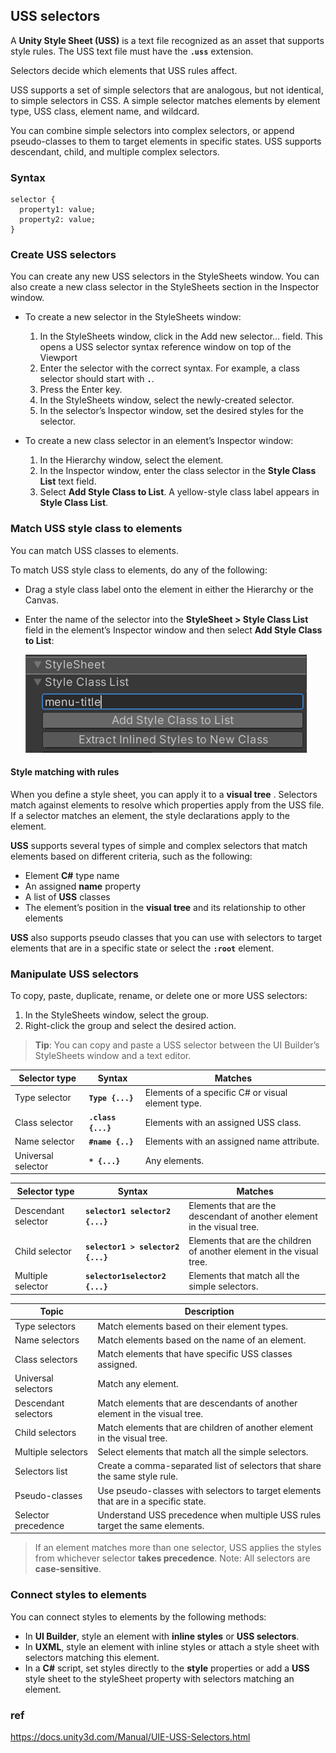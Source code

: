 ## USS selectors

A **Unity Style Sheet (USS)** is a text file recognized as an asset that supports style rules. The USS text file must have the **`.uss`** extension.

Selectors decide which elements that USS rules affect.

USS supports a set of simple selectors that are analogous, but not identical, to simple selectors in CSS. A simple selector matches elements by element type, USS class, element name, and wildcard.

You can combine simple selectors into complex selectors, or append pseudo-classes to them to target elements in specific states. USS supports descendant, child, and multiple complex selectors.

### Syntax
```
selector {
  property1: value;
  property2: value;
}
```

### Create USS selectors
You can create any new USS selectors in the StyleSheets window. You can also create a new class selector in the StyleSheets section in the Inspector window.

- To create a new selector in the StyleSheets window:
  1. In the StyleSheets window, click in the Add new selector… field. This opens a USS selector syntax reference window on top of the Viewport
  2. Enter the selector with the correct syntax. For example, a class selector should start with **`.`**.
  3. Press the Enter key.
  4. In the StyleSheets window, select the newly-created selector.
  5. In the selector’s Inspector window, set the desired styles for the selector.
  
- To create a new class selector in an element’s Inspector window:
  1. In the Hierarchy window, select the element.
  2. In the Inspector window, enter the class selector in the **Style Class List** text field.
  3. Select **Add Style Class to List**. A yellow-style class label appears in **Style Class List**.
  

### Match USS style class to elements
You can match USS classes to elements.

To match USS style class to elements, do any of the following:

- Drag a style class label onto the element in either the Hierarchy or the Canvas.
- Enter the name of the selector into the **StyleSheet > Style Class List** field in the element’s Inspector window and then select **Add Style Class to List**:

  ![](./img/AddingStyleClassToList.png)

#### Style matching with rules
When you define a style sheet, you can apply it to a **visual tree**
. Selectors match against elements to resolve which properties apply from the USS file. If a selector matches an element, the style declarations apply to the element.

**USS** supports several types of simple and complex selectors that match elements based on different criteria, such as the following:

- Element **C#** type name
- An assigned **name** property
- A list of **USS** classes
- The element’s position in the **visual tree** and its relationship to other elements


**USS** also supports pseudo classes that you can use with selectors to target elements that are in a specific state or select the **`:root`** element.


### Manipulate USS selectors
To copy, paste, duplicate, rename, or delete one or more USS selectors:

1. In the StyleSheets window, select the group.
2. Right-click the group and select the desired action.

> **Tip**: You can copy and paste a USS selector between the UI Builder’s StyleSheets window and a text editor.

| Selector type | Syntax | Matches |
| --- | --- | --- |
| Type selector | **`Type {...}`** | Elements of a specific C# or visual element type. |
| Class selector | **`.class {...}`** | Elements with an assigned USS class. |
| Name selector | **`#name {..}`** | Elements with an assigned name attribute. |
| Universal selector | **`* {...}`** | Any elements. |

| Selector type | Syntax | Matches |
| --- | --- | --- |
| Descendant selector | **`selector1 selector2 {...}`** | Elements that are the descendant of another element in the visual tree. |
| Child selector | **`selector1 > selector2 {...}`** | Elements that are the children of another element in the visual tree. |
| Multiple selector | **`selector1selector2 {...}`** | Elements that match all the simple selectors. |

| Topic | Description |
| --- | --- |
| Type selectors | Match elements based on their element types. |
| Name selectors | Match elements based on the name of an element. |
| Class selectors | Match elements that have specific USS classes assigned. |
| Universal selectors | Match any element. |
| Descendant selectors | Match elements that are descendants of another element in the visual tree. |
| Child selectors | Match elements that are children of another element in the visual tree. |
| Multiple selectors | Select elements that match all the simple selectors. |
| Selectors list | Create a comma-separated list of selectors that share the same style rule. |
| Pseudo-classes | Use pseudo-classes with selectors to target elements that are in a specific state. |
| Selector precedence | Understand USS precedence when multiple USS rules target the same elements. |


> If an element matches more than one selector, USS applies the styles from whichever selector **takes precedence**. Note: All selectors are **case-sensitive**.

### Connect styles to elements
You can connect styles to elements by the following methods:

- In **UI Builder**, style an element with **inline styles** or **USS selectors**. 
- In **UXML**, style an element with inline styles or attach a style sheet with selectors matching this element. 
- In a **C#** script, set styles directly to the **style** properties or add a **USS** style sheet to the styleSheet property with selectors matching an element. 



### ref 

https://docs.unity3d.com/Manual/UIE-USS-Selectors.html


